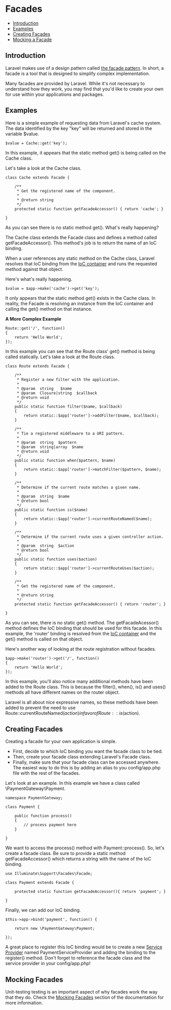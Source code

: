 # Facades

- [Introduction](#introduction)
- [Examples](#examples)
- [Creating Facades](#creating-facades)
- [Mocking a Facade](#mocking-a-facade)

<a name="introduction"></a>
## Introduction

Laravel makes use of a design pattern called [the facade pattern](http://en.wikipedia.org/wiki/Facade_pattern). In short, a facade is a tool that is designed to simplify complex implementation.

Many facades are provided by Laravel. While it's not necessary to understand how they work, you may find that you'd like to create your own for use within your applications and packages.

<a name="examples"></a>
## Examples

Here is a simple example of requesting data from Laravel's cache system. The data identified by the key "key" will be returned and stored in the variable $value.

	$value = Cache::get('key');

In this example, it appears that the static method get() is being called on the Cache class.

Let's take a look at the Cache class.

	class Cache extends Facade {

		/**
		 * Get the registered name of the component.
		 *
		 * @return string
		 */
		protected static function getFacadeAccessor() { return 'cache'; }

	}

As you can see there is no static method get(). What's really happening?

The Cache class extends the Facade class and defines a method called getFacadeAccessor(). This method's job is to return the name of an IoC binding.

When a user references any static method on the Cache class, Laravel resolves that IoC binding from the [IoC container](/docs/ioc) and runs the requested method against that object.

Here's what's really happening.

	$value = $app->make('cache')->get('key');

It only appears that the static method get() exists in the Cache class. In reality, the Facade is resolving an instance from the IoC container and calling the get() method on that instance.

**A More Complex Example**

	Route::get('/', function()
	{
		return 'Hello World';
	});

In this example you can see that the Route class' get() method is being called statically. Let's take a look at the Route class.

	class Route extends Facade {

		/**
		 * Register a new filter with the application.
		 *
		 * @param  string   $name
		 * @param  Closure|string  $callback
		 * @return void
		 */
		public static function filter($name, $callback)
		{
			return static::$app['router']->addFilter($name, $callback);
		}

		/**
		 * Tie a registered middleware to a URI pattern.
		 *
		 * @param  string  $pattern
		 * @param  string|array  $name
		 * @return void
		 */
		public static function when($pattern, $name)
		{
			return static::$app['router']->matchFilter($pattern, $name);
		}

		/**
		 * Determine if the current route matches a given name.
		 *
		 * @param  string  $name
		 * @return bool
		 */
		public static function is($name)
		{
			return static::$app['router']->currentRouteNamed($name);
		}

		/**
		 * Determine if the current route uses a given controller action.
		 *
		 * @param  string  $action
		 * @return bool
		 */
		public static function uses($action)
		{
			return static::$app['router']->currentRouteUses($action);
		}

		/**
		 * Get the registered name of the component.
		 *
		 * @return string
		 */
		protected static function getFacadeAccessor() { return 'router'; }

	}


As you can see, there is no static get() method. The getFacadeAcessor() method defines the IoC binding that should be used for this facade. In this example, the 'router' binding is resolved from the [IoC container](/docs/ioc) and the get() method is called on that object.

Here's another way of looking at the route registration without facades.

	$app->make('router')->get('/', function()
	{
		return 'Hello World';
	});

In this example, you'll also notice many additional methods have been added to the Route class. This is because the filter(), when(), is() and uses() methods all have different names on the router object.

Laravel is all about nice expressive names, so these methods have been added to prevent the need to use Route::currentRouteNamed($action) in favor of Route::is($action).

<a name="creating-facades"></a>
## Creating Facades

Creating a facade for your own application is simple.

- First, decide to which IoC binding you want the facade class to be tied.
- Then, create your facade class extending Laravel's Facade class.
- Finally, make sure that your facade class can be accessed anywhere. The easiest way to do this is by adding an alias to you config/app.php file with the rest of the facades.

Let's look at an example. In this example we have a class called \PaymentGateway\Payment.

	namespace PaymentGateway;

	class Payment {

		public function process()
		{
			// process payment here
		}

	}

We want to access the process() method with Payment::process(). So, let's create a facade class. Be sure to provide a static method getFacadeAccessor() which returns a string with the name of the IoC binding.

	use Illuminate\Support\Facades\Facade;

	class Payment extends Facade {

	    protected static function getFacadeAccessor(){ return 'payment'; }

	}

Finally, we can add our IoC binding.

	$this->app->bind('payment', function() {

		return new \PaymentGateway\Payment;

	});

A great place to register this IoC binding would be to create a new [Service Provider](/docs/ioc#service-providers) named PaymentServiceProvider and adding the binding to the register() method. Don't forget to reference the facade class and the service provider in your config/app.php!

<a name="mocking-facades"></a>
## Mocking Facades

Unit-testing testing is an important aspect of why facades work the way that they do. Check the [Mocking Facades](/docs/testing#mocking-facades) section of the documentation for more information.
